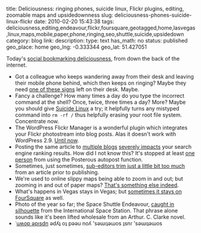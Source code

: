 title: Deliciousness: ringing phones, suicide linux, Flickr plugins, editing, zoomable maps and upsidedownness
slug: deliciousness-phones-suicide-linux-flickr
date: 2010-02-20 15:43:38
tags: deliciousness,editing,endeavour,flickr,foursquare,geotagged,home,lasvegas,linux,maps,mobile,paper,phone,ringing,seo,shuttle,suicide,upsidedown
category: blog
link: 
description: 
type: text
has_math: no
status: published
geo_place: home
geo_lng: -0.333344
geo_lat: 51.427051

Today's [social bookmarking deliciousness](https://www.delicious.com/vicchi "https://www.delicious.com/vicchi"), from down the back of the internet.


* Got a colleague who keeps wandering away from their desk and leaving their mobile phone behind, which then keeps on ringing? Maybe they need [one of these signs](https://www.flickr.com/photos/heather/50049420/ "https://www.flickr.com/photos/heather/50049420/") left on their desk. Maybe.
* Fancy a challenge? How many times a day do you type the incorrect command at the shell? Once, twice, three times a day? More? Maybe you should give [Suicide Linux](https://qntm.org/suicide "https://qntm.org/suicide") a try; it helpfully turns any mistyped command into `rm -rf /` thus helpfully erasing your root file system. Concentrate now.
* The WordPress Flickr Manager is a wonderful plugin which integrates your Flickr photostream into blog posts. Alas it doesn't work with WordPress 2.9. [Until now](https://www.workflowfaq.com/wordpress-flickr-manager-changes-for-2-9 "https://www.workflowfaq.com/wordpress-flickr-manager-changes-for-2-9").
* Posting the same article to [multiple blogs](https://www.searchenginejournal.com/duplicate-content-penalty-how-to-lose-google-ranking-fast/1886/ "https://www.searchenginejournal.com/duplicate-content-penalty-how-to-lose-google-ranking-fast/1886/") [severely impacts](https://www.google.com/support/webmasters/bin/answer.py?hl=en&answer=66359 "https://www.google.com/support/webmasters/bin/answer.py?hl=en&answer=66359") your search engine ranking results. How did I not know this? It's stopped at least [one person](https://twopointouch.com/blogs/past-posterous/ "https://twopointouch.com/blogs/past-posterous/") from using the Posterous autopost function.
* Sometimes, just sometimes, [sub-editors trim just a little bit too much](https://www.jgc.org/blog/2010/02/magic-of-sub-editors.html "https://www.jgc.org/blog/2010/02/magic-of-sub-editors.html") from an article prior to publishing.
* We're used to online slippy maps being able to zoom in and out; but zooming in and out of paper maps? [That's something else indeed](https://www.thezoomablemap.com/ "https://www.thezoomablemap.com/").
* What's happens in Vegas stays in Vegas; but [sometimes it stays on FourSquare](https://statusthis.com/2010/02/what-happens-on-foursquare/ "https://statusthis.com/2010/02/what-happens-on-foursquare/") as well.
* Photo of the year so far; the Space Shuttle Endeavour, [caught in silhouette](https://www.nasa.gov/multimedia/imagegallery/image_feature_1592.html "https://www.nasa.gov/multimedia/imagegallery/image_feature_1592.html") from the International Space Station. That phrase alone sounds like it's been lifted wholesale from an Arthur. C. Clarke novel.
* ˙[uʍop ǝpısdn](https://www.sevenwires.com/play/UpsideDownLetters.html "https://www.sevenwires.com/play/UpsideDownLetters.html") ǝdʎʇ oʇ pǝǝu noʎ 'sǝɯıʇǝɯos ʇsnɾ 'sǝɯıʇǝɯos
